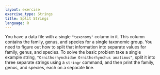 ```yaml
---
layout: exercise
exercise_type: Strings
title: Split Strings
language: R
---
```


You have a data file with a single `"taxonomy"` column in it. This column 
contains the family, genus, and species for a single taxonomic group. You need 
to figure out how to split that information into separate values for family, 
genus, and species. To solve the basic problem take a single example string,
`"Ornithorhynchidae Ornithorhynchus anatinus"`, split it into three separate
strings using a `stringr` command, and then print the family, genus, and species, each on a separate line.
